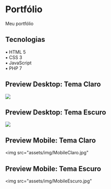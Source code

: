# Portfólio

Meu portfólio

## Tecnologias

:black_small_square: HTML 5 <br>
:black_small_square: CSS 3 <br>
:black_small_square: JavaScript <br>
:black_small_square: PHP 7

## Preview Desktop: Tema Claro
<img src="assets/img/DesktopClaro.jpg">

## Preview Desktop: Tema Escuro
<img src="assets/img/DesktopEscuro.jpg">

## Preview Mobile: Tema Claro
<img src="assets/img/MobileClaro.jpg"

## Preview Mobile: Tema Escuro
<img src="assets/img/MobileEscuro.jpg"
